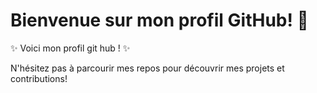 # Bienvenue sur mon profil GitHub! 🦇

✨ Voici mon profil git hub ! ✨

N'hésitez pas à parcourir mes repos pour découvrir mes projets et contributions!
